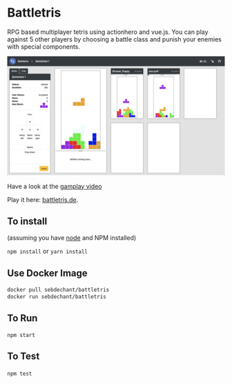# Battletris

RPG based multiplayer tetris using actionhero and vue.js. You can play against 5 other players by choosing a battle class and punish your enemies with special components.

![battletris](https://github.com/tschuck/battletris/raw/develop/img/battletris.png)

Have a look at the [gamplay video](https://github.com/tschuck/battletris/raw/develop/img/battletris.mp4)

Play it here: [battletris.de](https://battletris.de).

## To install
(assuming you have [node](http://nodejs.org/) and NPM installed)

`npm install` or `yarn install`

## Use Docker Image
```
docker pull sebdechant/battletris
docker run sebdechant/battletris
```

## To Run
`npm start`

## To Test
`npm test`
